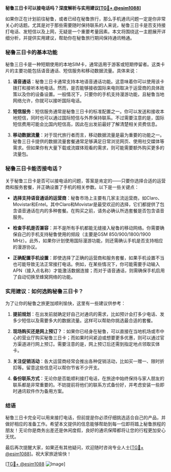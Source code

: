 **秘鲁三日卡可以接电话吗？深度解析与实用建议[[TG💪+ @esim1088](https://t.me/s/esim1088)]**

如果你正在计划前往秘鲁，或者已经在秘鲁旅行，那么手机通讯问题一定是你非常关心的话题。尤其是对于那些需要随时保持联系的人来说，秘鲁三日卡是否支持接打电话、发短信以及上网，无疑是一个重要考量因素。本文将围绕这一主题展开详细分析，并提供实用建议，帮助你在秘鲁旅行期间保持通讯畅通。

### 秘鲁三日卡的基本功能

秘鲁三日卡是一种短期使用的本地SIM卡，通常适用于游客或短期停留者。这类卡片的主要功能包括语音通话、短信服务和移动数据流量。具体来说：

1. **语音通话**：秘鲁三日卡通常支持本地语音通话功能。这意味着你可以使用该卡拨打和接听本地电话。然而，是否能够接收国际来电则取决于运营商的具体政策以及你的设备设置。一般情况下，只要你的手机支持漫游功能，且秘鲁当地网络允许，你就可以接听国际电话。
   
2. **短信服务**：短信服务通常是秘鲁三日卡的标准配置之一。你可以发送和接收本地短信，同时也可以通过国际短信与外界保持联系。不过需要注意的是，国际短信费用可能会比国内短信高，因此在出发前最好了解清楚相关资费信息。

3. **移动数据流量**：对于现代旅行者而言，移动数据流量是最为重要的功能之一。秘鲁三日卡提供的数据流量套餐通常足够满足日常浏览网页、使用社交媒体等需求。但如果你有大量下载或流媒体观看的需求，则可能需要额外购买更多的流量包。

### 秘鲁三日卡能否接电话？

关于秘鲁三日卡是否可以接电话的问题，答案是肯定的——只要你选择合适的运营商和服务套餐，并正确设置了手机的相关参数。以下是一些关键点：

- **选择支持语音通话的运营商**：秘鲁市场上主要有几家主流运营商，如Claro、Movistar和Entel。其中Claro和Movistar是最受欢迎的选择，它们都提供了包含语音通话在内的多种套餐。在购买之前，请务必确认所选套餐是否包含语音服务。

- **检查手机是否兼容**：并不是所有手机都能无缝接入秘鲁的移动网络。你需要确保自己的手机支持秘鲁使用的频段（主要是GSM 850/900/1800/1900 MHz）。此外，如果你计划使用国际漫游功能，则还需确认手机是否支持相应的漫游协议。

- **正确配置手机设置**：即使选择了正确的运营商和服务套餐，如果手机设置不当也可能导致无法正常接打电话。例如，在某些情况下，你可能需要手动输入APN（接入点名称）才能激活数据连接；而对于语音通话，则需确保手机启用了自动切换至蜂窝网络的功能。

### 实用建议：如何选购秘鲁三日卡？

为了让你的秘鲁之旅更加顺利愉快，这里有一些建议供参考：

1. **提前规划**：在出发前就确定好自己对通讯的需求，比如预计会打多少电话、发多少短信以及需要多大的数据流量。这样可以帮助你挑选最合适的套餐。

2. **现场购买还是网上预订？**：如果你已经身在秘鲁，可以直接在当地机场或市中心的营业厅购买秘鲁三日卡；而如果时间紧迫或想要更多优惠，则可以通过官方渠道进行网上预订。需要注意的是，网上预订后还需到指定地点领取实体卡。

3. **关注促销活动**：各大运营商经常会推出各种促销活动，比如买一赠一、限时折扣等。留意这些信息可以帮你节省不少开支。

4. **备份联系方式**：无论你是否能顺利接打电话，在旅途中始终保持与家人朋友的联系都是非常重要的。不妨提前将他们的联系方式备份好，并考虑安装一些即时通讯软件作为备用方案。

### 结语

秘鲁三日卡完全可以用来接打电话，但前提是你必须仔细挑选适合自己的产品，并做好相应的准备工作。希望本文提供的信息能够帮助到每一位即将踏上秘鲁旅程的朋友！无论你是商务出差还是休闲度假，良好的通讯保障都将让您的行程更加安心无忧。

最后再次提醒大家，如果还有其他疑问，欢迎随时咨询专业人士[[TG💪+ @esim1088](https://t.me/s/esim1088)]。祝大家旅途愉快！

[[TG💪+ @esim1088](https://t.me/s/esim1088) ![Image](https://i.postimg.cc/4NQfJmqS/Snipaste-2025-05-13-00-14-12.png)]